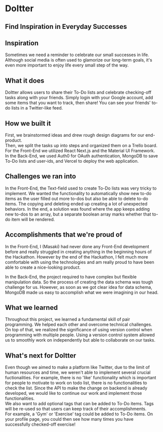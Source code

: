 # DoItter
## Find Inspiration in Everyday Successes
## Inspiration
Sometimes we need a reminder to celebrate our small successes in life.  
Although social media is often used to glamorize our long-term goals, it's even more important to enjoy life every small step of the way.
## What it does
DoItter allows users to share their To-Do lists and celebrate checking-off tasks along with your friends. Simply login with your Google account, add some items that you want to track, then share! You can see your friends' to-do lists in a Twitter-like feed.

## How we built it
First, we brainstormed ideas and drew rough design diagrams for our end-product.  
Then, we split the tasks up into steps and organized them on a Trello board.  
For the Front-End we utilized React Next.js and the Material UI Framework.  
In the Back-End, we used Auth0 for OAuth authentication, MongoDB to save To-Do lists and user-ids, and Vercel to deploy the web application.

## Challenges we ran into
In the Front-End, the Text-field used to create To-Do lists was very tricky to implement. We wanted the functionality to automatically show new to-do items as the user filled out more to-dos but also be able to delete to-do items. The copying and deleting ended up creating a lot of unexpected behaviors. In the end, a solution was found where the app keeps adding new to-dos to an array, but a separate boolean array marks whether that to-do item will be rendered.

## Accomplishments that we're proud of
In the Front-End, I (Masaki) had never done any Front-End development before and really struggled in creating anything in the beginning hours of the Hackathon. However by the end of the Hackathon, I felt much more comfortable with using the technologies and am really proud to have been able to create a nice-looking product.

In the Back-End, the project required to have complex but flexible manipulation data. So the process of creating the data schema was tough challenge for us. However, as soon as we got clear idea for data schema, MongoDB made us easy to accomplish what we were imagining in our head.

## What we learned
Throughout this project, we learned a fundamental skill of pair programming. We helped each other and overcome technical challenges. On top of that, we realized the significance of using version control when programming with multiple people. Using a version control system allowed us to smoothly work on independently but able to collaborate on our tasks.

## What's next for DoItter
Even though we aimed to make a platform like Twitter, due to the limit of human resources and time, we weren't able to implement several crucial fuctionalities. For example, there is no 'like' functionality which is important for people to motivate to work on todo list, there is no functionalities to check the list. Since the API to make the change on backend is already developed, we would like to continue our work and implement those functionalities.  
We also want to add optional tags that can be added to To-Do items. Tags will be re-used so that users can keep track of their accomplishments.  
For example, a 'Gym' or 'Exercise' tag could be added to To-Do items. On your profile page, you could then see how many times you have successfully checked-off exercise!